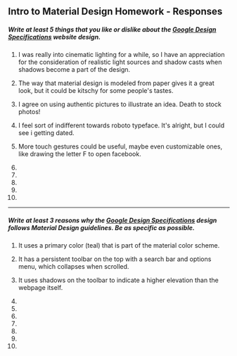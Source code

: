 ## Intro to Material Design Homework - Responses


##### Write at least 5 things that you like or dislike about the [Google Design Specifications](https://www.google.com/design/spec/material-design/introduction.html) website design.

1.  I was really into cinematic lighting for a while, so I have an appreciation for the consideration of realistic light sources and shadow casts when shadows become a part of the design.

2.  The way that material design is modeled from paper gives it a great look, but it could be kitschy for some people's tastes.

3.  I agree on using authentic pictures to illustrate an idea.  Death to stock photos!

4.  I feel sort of indifferent towards roboto typeface.  It's alright, but I could see i getting dated.

5.  More touch gestures could be useful, maybe even customizable ones, like drawing the letter F to open facebook.

6.

7.

8.

9.

10.

---

##### Write at least 3 reasons why the [Google Design Specifications](https://www.google.com/design/spec/material-design/introduction.html) design follows Material Design guidelines. Be as specific as possible.

1.  It uses a primary color (teal) that is part of the material color scheme.

2. It has a persistent toolbar on the top with a search bar and options menu, which collapses when scrolled.

3.  It uses shadows on the toolbar to indicate a higher elevation than the webpage itself.

4.

5.

6.

7.

8.

9.

10. 

